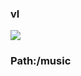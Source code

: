 ### vl

[![](https://www.herokucdn.com/deploy/button.png)](https://heroku.com/deploy?template=https://github.com/wedxcftghbn/xdrfvhtjk.git)

### Path:/music